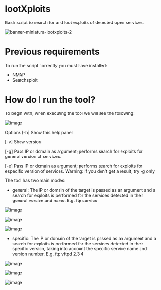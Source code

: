 # lootXploits
Bash script to search for and loot exploits of detected open services.

![banner-miniatura-lootxploits-2](https://user-images.githubusercontent.com/99199970/202931730-271d499c-fa9f-4a76-a9fe-88245388131b.png)

# Previous requirements
To run the script correctly you must have installed:
- NMAP
- Searchsploit

# How do I run the tool?
To begin with, when executing the tool we will see the following:

![image](https://user-images.githubusercontent.com/99199970/203101580-2b1461d8-9044-457a-bdf6-01a2c91379e1.png)

Options
[-h] Show this help panel

[-v] Show version

[-g] Pass IP or domain as argument; performs search for exploits for general version of services.

[-e] Pass IP or domain as argument; performs search for exploits for especific version of services. 
     Warning: if you don't get a result, try -g only 

The tool has two main modes:
- general: The IP or domain of the target is passed as an argument and a search for exploits is performed for the services detected in their general version and name. E.g. ftp service

![image](https://user-images.githubusercontent.com/99199970/202933589-2f8b6496-82af-4962-9a8f-96b1ec4f1632.png)

![image](https://user-images.githubusercontent.com/99199970/202933623-aef29d96-781e-4d58-b9e2-4bd32e779451.png)

![image](https://user-images.githubusercontent.com/99199970/202933689-cb6e62e1-e34c-4030-8845-5ef8092c41ab.png)


- specific: The IP or domain of the target is passed as an argument and a search for exploits is performed for the services detected in their specific version, taking into account the specific service name and version number. E.g. ftp vftpd 2.3.4

![image](https://user-images.githubusercontent.com/99199970/202933792-95b6c63f-a653-4221-b312-1149089df3d8.png)

![image](https://user-images.githubusercontent.com/99199970/202933822-57c35d71-a7b0-4442-aa6e-e612a61dcd75.png)

![image](https://user-images.githubusercontent.com/99199970/202933838-53c280bc-459f-4ac3-a1f1-2713a3bc9c90.png)

